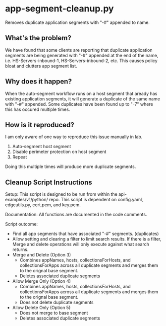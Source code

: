 # app-segment-cleanup.py
Removes duplicate application segments with "-#" appended to name.


## What's the problem?
We have found that some clients are reporting that duplicate application segments are being generated with "-#" appended at the end of the name, i.e. HS-Servers-inbound-1, HS-Servers-inbound-2, etc.  This causes policy bloat and clutters app segment list.



## Why does it happen?
When the auto-segment workflow runs on a host segment that aready has existing application segments, it will generate a duplicate of the same name with "-#" appended.  Some duplicates have been found up to "-7" where this has occured multiple times.


## How is it reproduced?
I am only aware of one way to reproduce this issue manually in lab.
1. Auto-segment host segment
2. Disable perimeter protection on host segment
3. Repeat

Doing this multiple times will produce more duplicate segments.

## Cleanup Script Instructions

Setup:
This script is designed to be run from within the api-examples/v1/python/ repo.  This script is dependent on config.yaml, edgeutils.py, cert.pem, and key.pem.

Documentation:
All functions are documented in the code comments.  

Script outcome:
- Find all app segments that have associated "-#" segments. (duplicates)
- Allow setting and clearing a filter to limit search results.  If there is a filter, Merge and delete operations will only execute against what search   returns.
- Merge and Delete (Option 3)
  - Combines appNames, hosts, collectionsForHosts, and collectionsForApps across all duplicate segments and merges them to the orignal base segment.
  - Deletes associated duplicate segments
- Allow Merge Only (Option 4)
  - Combines appNames, hosts, collectionsForHosts, and collectionsForApps across all duplicate segments and merges them to the orignal base segment.
  - Does not delete duplicate segments
- Allow Delete Only (Option 5)
  - Does not merge to base segment
  - Deletes associated duplicate segments







